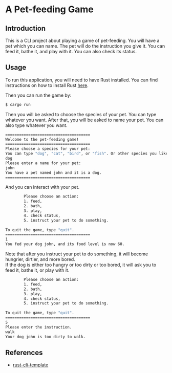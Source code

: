 # A Pet-feeding Game

## Introduction

This is a CLI project about playing a game of pet-feeding. You will have a pet which you can name. The pet will do the instruction you give it. You can feed it, bathe it, and play with it. You can also check its status.

## Usage

To run this application, you will need to have Rust installed. You can find instructions on how to install Rust [here](https://www.rust-lang.org/tools/install).

Then you can run the game by:

```bash
$ cargo run
```

Then you will be asked to choose the species of your pet. You can type whatever you want. After that, you will be asked to name your pet. You can also type whatever you want.

```bash
=====================================
Welcome to the pet-feeding game!
=====================================
Please choose a species for your pet:
You can type "dog", "cat", "bird", or "fish". Or other species you like.
dog
Please enter a name for your pet:
john
You have a pet named john and it is a dog.
=====================================
```

And you can interact with your pet.

```bash
        Please choose an action: 
        1. feed, 
        2. bath, 
        3. play, 
        4. check status, 
        5. instruct your pet to do something.
        
To quit the game, type "quit".
=====================================
1
You fed your dog john, and its food level is now 60.
```

Note that after you instruct your pet to do something, it will become hungrier, dirtier, and more bored.  
If the dog is either too hungry or too dirty or too bored, it will ask you to feed it, bathe it, or play with it.

```bash
        Please choose an action: 
        1. feed, 
        2. bath, 
        3. play, 
        4. check status, 
        5. instruct your pet to do something.
        
To quit the game, type "quit".
=====================================
5
Please enter the instruction.
walk
Your dog john is too dirty to walk.
```

## References

* [rust-cli-template](https://github.com/kbknapp/rust-cli-template)
